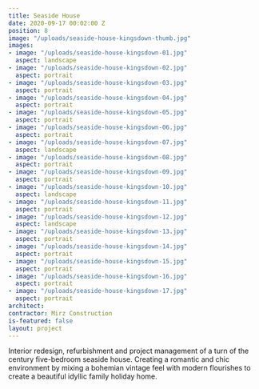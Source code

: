 ```yaml
---
title: Seaside House
date: 2020-09-17 00:02:00 Z
position: 8
image: "/uploads/seaside-house-kingsdown-thumb.jpg"
images:
- image: "/uploads/seaside-house-kingsdown-01.jpg"
  aspect: landscape
- image: "/uploads/seaside-house-kingsdown-02.jpg"
  aspect: portrait
- image: "/uploads/seaside-house-kingsdown-03.jpg"
  aspect: portrait
- image: "/uploads/seaside-house-kingsdown-04.jpg"
  aspect: portrait
- image: "/uploads/seaside-house-kingsdown-05.jpg"
  aspect: portrait
- image: "/uploads/seaside-house-kingsdown-06.jpg"
  aspect: portrait
- image: "/uploads/seaside-house-kingsdown-07.jpg"
  aspect: landscape
- image: "/uploads/seaside-house-kingsdown-08.jpg"
  aspect: portrait
- image: "/uploads/seaside-house-kingsdown-09.jpg"
  aspect: portrait
- image: "/uploads/seaside-house-kingsdown-10.jpg"
  aspect: landscape
- image: "/uploads/seaside-house-kingsdown-11.jpg"
  aspect: portrait
- image: "/uploads/seaside-house-kingsdown-12.jpg"
  aspect: landscape
- image: "/uploads/seaside-house-kingsdown-13.jpg"
  aspect: portrait
- image: "/uploads/seaside-house-kingsdown-14.jpg"
  aspect: portrait
- image: "/uploads/seaside-house-kingsdown-15.jpg"
  aspect: portrait
- image: "/uploads/seaside-house-kingsdown-16.jpg"
  aspect: portrait
- image: "/uploads/seaside-house-kingsdown-17.jpg"
  aspect: portrait
architect: 
contractor: Mirz Construction
is-featured: false
layout: project
---
```


Interior redesign, refurbishment and project management of a turn of the century five-bedroom seaside house. Creating a romantic and chic environment by mixing a bohemian vintage feel with modern flourishes to create a beautiful idyllic family holiday home.